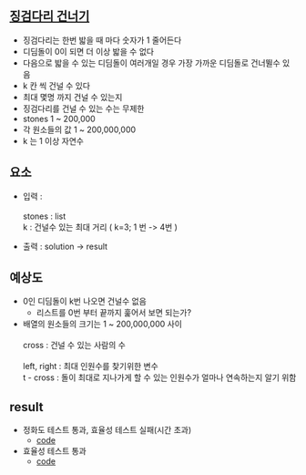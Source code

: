 ## [징검다리 건너기](https://school.programmers.co.kr/learn/courses/30/lessons/64062)

- 징검다리는 한번 밟을 때 마다 숫자가 1 줄어든다
- 디딤돌이 0이 되면 더 이상 밟을 수 없다
- 다음으로 밟을 수 있는 디딤돌이 여러개일 경우 가장 가까운 디딤돌로 건너뛸수 있음
- k 칸 씩 건널 수 있다
- 최대 몇명 까지 건널 수 있는지
- 징검다리를 건널 수 있는 수는 무제한
- stones 1 ~ 200,000
- 각 원소들의 값 1 ~ 200,000,000
- k 는 1 이상 자연수

## 요소

- 입력 : <br/>  
        stones  : list<br/>
        k       : 건널수 있는 최대 거리 ( k=3; 1 번 -> 4번 )

- 출력 : solution -> result


## 예상도

- 0인 디딤돌이 k번 나오면 건널수 없음
    + 리스트를 0번 부터 끝까지 훑어서 보면 되는가?
- 배열의 원소들의 크기는 1 ~ 200,000,000 사이 <br/>  
    cross          : 건널 수 있는 사람의 수  <br/>  
    left, right    : 최대 인원수를 찾기위한 변수  <br/>
    t - cross      : 돌이 최대로 지나가게 할 수 있는 인원수가 얼마나 연속하는지 알기 위함


## result

- 정화도 테스트 통과, 효율성 테스트 실패(시간 초과)
    + [code](/steppingStone/steppingstone_acc.py)
- 효율성 테스트 통과
    + [code](/steppingStone/steppingstone_eff.py)
